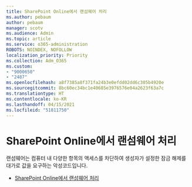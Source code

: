 ```yaml
---
title: SharePoint Online에서 랜섬웨어 처리
ms.author: pebaum
author: pebaum
manager: scotv
ms.audience: Admin
ms.topic: article
ms.service: o365-administration
ROBOTS: NOINDEX, NOFOLLOW
localization_priority: Priority
ms.collection: Adm_O365
ms.custom:
- "9000650"
- "2487"
ms.openlocfilehash: a8f7385a8f371fa24b3e0efdd02dd6c305b4920e
ms.sourcegitcommit: 8bc60ec34bc1e40685e3976576e04a2623f63a7c
ms.translationtype: HT
ms.contentlocale: ko-KR
ms.lasthandoff: 04/15/2021
ms.locfileid: "51811750"
---
```

# <a name="handling-ransomware-in-sharepoint-online"></a>SharePoint Online에서 랜섬웨어 처리

랜섬웨어는 컴퓨터 내 다양한 항목의 액세스를 차단하여 생성자가 설정한 잠금 해제를 대가로 값을 요구하는 악성코드입니다.
- [SharePoint Online에서 랜섬웨어 처리](https://docs.microsoft.com/sharepoint/troubleshoot/security/handling-ransomware-in-sharepoint-online)
